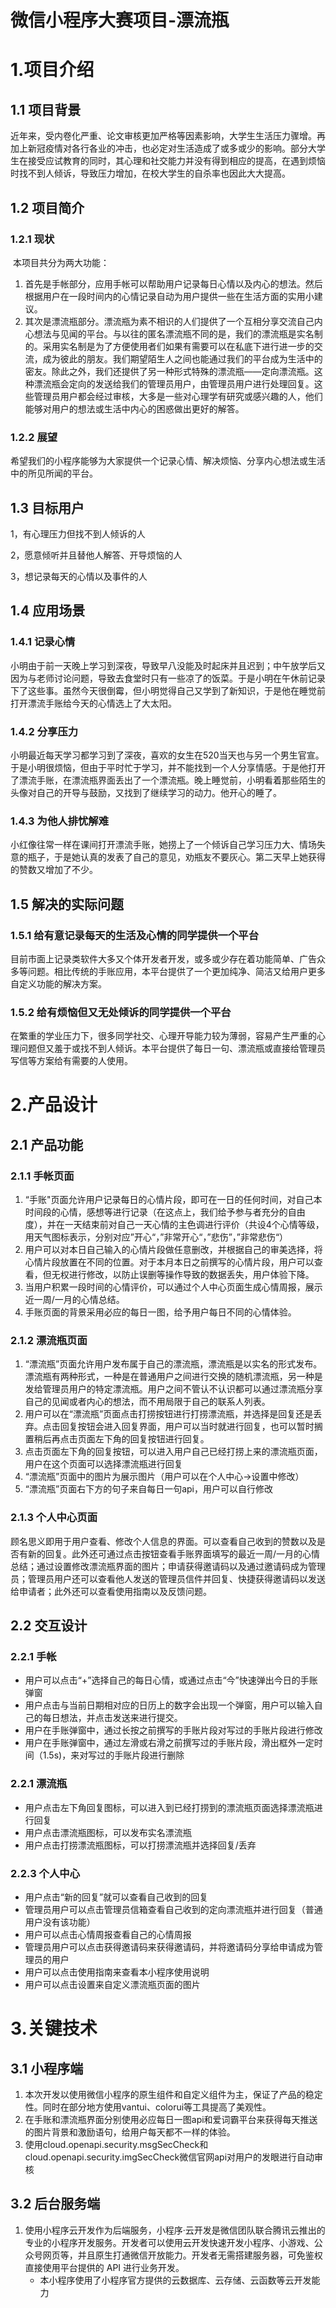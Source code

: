 # 微信小程序大赛项目-漂流瓶


# 1.项目介绍

## 1.1 项目背景

​	近年来，受内卷化严重、论文审核更加严格等因素影响，大学生生活压力骤增。再加上新冠疫情对各行各业的冲击，也必定对生活造成了或多或少的影响。部分大学生在接受应试教育的同时，其心理和社交能力并没有得到相应的提高，在遇到烦恼时找不到人倾诉，导致压力增加，在校大学生的自杀率也因此大大提高。

## 1.2 项目简介

### 1.2.1 现状

​	本项目共分为两大功能：

1. 首先是手帐部分，应用手帐可以帮助用户记录每日心情以及内心的想法。然后根据用户在一段时间内的心情记录自动为用户提供一些在生活方面的实用小建议。
2. 其次是漂流瓶部分。漂流瓶为素不相识的人们提供了一个互相分享交流自己内心想法与见闻的平台。与以往的匿名漂流瓶不同的是，我们的漂流瓶是实名制的。采用实名制是为了方便使用者们如果有需要可以在私底下进行进一步的交流，成为彼此的朋友。我们期望陌生人之间也能通过我们的平台成为生活中的密友。除此之外，我们还提供了另一种形式特殊的漂流瓶——定向漂流瓶。这种漂流瓶会定向的发送给我们的管理员用户，由管理员用户进行处理回复。这些管理员用户都会经过审核，大多是一些对心理学有研究或感兴趣的人，他们能够对用户的想法或生活中内心的困惑做出更好的解答。

### 1.2.2 展望

希望我们的小程序能够为大家提供一个记录心情、解决烦恼、分享内心想法或生活中的所见所闻的平台。

## 1.3 目标用户

1，有心理压力但找不到人倾诉的人

2，愿意倾听并且替他人解答、开导烦恼的人

3，想记录每天的心情以及事件的人

## 1.4 应用场景

### 1.4.1 记录心情

​	小明由于前一天晚上学习到深夜，导致早八没能及时起床并且迟到；中午放学后又因为与老师讨论问题，导致去食堂时只有一些凉了的饭菜。于是小明在午休前记录下了这些事。虽然今天很倒霉，但小明觉得自己又学到了新知识，于是他在睡觉前打开漂流手账给今天的心情选上了大太阳。

### 1.4.2 分享压力

​	小明最近每天学习都学习到了深夜，喜欢的女生在520当天也与另一个男生官宣。于是小明很烦恼，但由于平时忙于学习，并不能找到一个人分享情感。于是他打开了漂流手账，在漂流瓶界面丢出了一个漂流瓶。晚上睡觉前，小明看着那些陌生的头像对自己的开导与鼓励，又找到了继续学习的动力。他开心的睡了。

### 1.4.3 为他人排忧解难

​	小红像往常一样在课间打开漂流手账，她捞上了一个倾诉自己学习压力大、情场失意的瓶子，于是她认真的发表了自己的意见，劝瓶友不要灰心。第二天早上她获得的赞数又增加了不少。

## 1.5 解决的实际问题

### 1.5.1 给有意记录每天的生活及心情的同学提供一个平台

​	目前市面上记录类软件大多又个体开发者开发，或多或少存在着功能简单、广告众多等问题。相比传统的手账应用，本平台提供了一个更加纯净、简洁又给用户更多自定义功能的解决方案。

### 1.5.2 给有烦恼但又无处倾诉的同学提供一个平台

​	在繁重的学业压力下，很多同学社交、心理开导能力较为薄弱，容易产生严重的心理问题但又羞于或找不到人倾诉。本平台提供了每日一句、漂流瓶或直接给管理员写信等方案给有需要的人使用。

# 2.产品设计

## 2.1 产品功能

### 2.1.1 手帐页面

1. “手账"页面允许用户记录每日的心情片段，即可在一日的任何时间，对自己本时间段的心情，感想等进行记录（在这点上，我们给予参与者充分的自由度），并在一天结束前对自己一天心情的主色调进行评价（共设4个心情等级，用天气图标表示，分别对应”开心“，”非常开心“，”悲伤”，”非常悲伤“）
2. 用户可以对本日自己输入的心情片段做任意删改，并根据自己的审美选择，将心情片段放置在不同的位置。对于本月本日之前撰写的心情片段，用户可以查看，但无权进行修改，以防止误删等操作导致的数据丢失，用户体验下降。
3. 当用户积累一段时间的心情评价，可以通过个人中心页面生成心情周报，展示近一周/一月的心情总结。
4. 手账页面的背景采用必应的每日一图，给予用户每日不同的心情体验。


### 2.1.2 漂流瓶页面

1. “漂流瓶”页面允许用户发布属于自己的漂流瓶，漂流瓶是以实名的形式发布。漂流瓶有两种形式，一种是在普通用户之间进行交换的随机漂流瓶，另一种是发给管理员用户的特定漂流瓶。用户之间不管认不认识都可以通过漂流瓶分享自己的见闻或者内心的想法，而不用局限于自己的联系人列表。
2. 用户可以在“漂流瓶”页面点击打捞按钮进行打捞漂流瓶，并选择是回复还是丢弃。点击回复按钮会进入回复界面，用户可以当时就进行回复，也可以暂时搁置稍后再点击页面左下角的回复按钮进行回复。
3. 点击页面左下角的回复按钮，可以进入用户自己已经打捞上来的漂流瓶页面，用户在这个页面可以选择漂流瓶进行回复
4. “漂流瓶”页面中的图片为展示图片（用户可以在个人中心->设置中修改）
5. “漂流瓶”页面右下方的句子来自每日一句api，用户可以自行修改


### 2.1.3 个人中心页面

顾名思义即用于用户查看、修改个人信息的界面。可以查看自己收到的赞数以及是否有新的回复。此外还可通过点击按钮查看手账界面填写的最近一周/一月的心情总结；通过设置修改漂流瓶界面的图片；申请获得邀请码以及通过邀请码成为管理员；管理员用户还可以查看他人发送的管理员信件并回复、快捷获得邀请码以发送给申请者；此外还可以查看使用指南以及反馈问题。


## 2.2 交互设计

### 2.2.1 手帐

- 用户可以点击“+”选择自己的每日心情，或通过点击“今”快速弹出今日的手账弹窗
- 用户点击与当前日期相对应的日历上的数字会出现一个弹窗，用户可以输入自己的每日想法，并点击发送来进行提交。
- 用户在手账弹窗中，通过长按之前撰写的手账片段对写过的手账片段进行修改
- 用户在手账弹窗中，通过左滑或右滑之前撰写过的手账片段，滑出框外一定时间（1.5s)，来对写过的手账片段进行删除


### 2.2.1 漂流瓶

- 用户点击左下角回复图标，可以进入到已经打捞到的漂流瓶页面选择漂流瓶进行回复
- 用户点击漂流瓶图标，可以发布实名漂流瓶
- 用户点击打捞漂流瓶图标，可以打捞漂流瓶并选择回复/丢弃


### 2.2.3 个人中心

- 用户点击“新的回复”就可以查看自己收到的回复
- 管理员用户可以点击管理员信箱查看自己收到的定向漂流瓶并进行回复（普通用户没有该功能）
- 用户可以点击心情周报查看自己的心情周报
- 管理员用户可以点击获得邀请码来获得邀请码，并将邀请码分享给申请成为管理员的用户
- 用户可以点击使用指南来查看本小程序使用说明
- 用户可以点击设置来自定义漂流瓶页面的图片


# 3.关键技术

## 3.1 小程序端

1. 本次开发以使用微信小程序的原生组件和自定义组件为主，保证了产品的稳定性。同时在部分地方使用vantui、colorui等工具提高了美观性。
2. 在手账和漂流瓶界面分别使用必应每日一图api和爱词霸平台来获得每天推送的图片背景和激励语句，给用户每天都不一样的体验。
3. 使用cloud.openapi.security.msgSecCheck和cloud.openapi.security.imgSecCheck微信官网api对用户的发眼进行自动审核

## 3.2 后台服务端

1. 使用小程序云开发作为后端服务，小程序·云开发是微信团队联合腾讯云推出的专业的小程序开发服务。开发者可以使用云开发快速开发小程序、小游戏、公众号网页等，并且原生打通微信开放能力。开发者无需搭建服务器，可免鉴权直接使用平台提供的 API 进行业务开发。
   - 本小程序使用了小程序官方提供的云数据库、云存储、云函数等云开发能力

